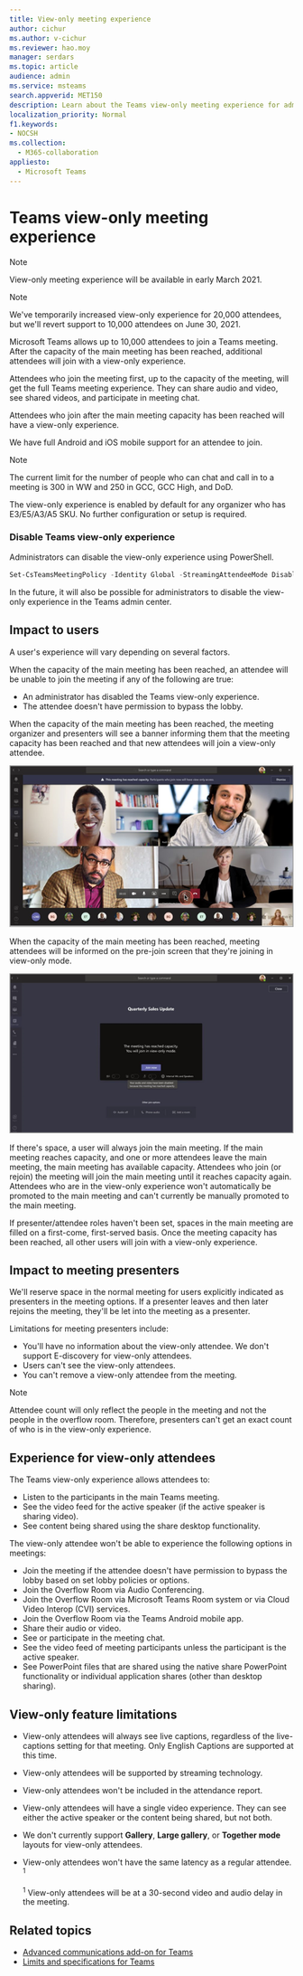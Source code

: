 ```yaml
---
title: View-only meeting experience
author: cichur
ms.author: v-cichur
ms.reviewer: hao.moy
manager: serdars
ms.topic: article
audience: admin
ms.service: msteams
search.appverid: MET150
description: Learn about the Teams view-only meeting experience for admins, presenters, and attendees
localization_priority: Normal
f1.keywords:
- NOCSH
ms.collection: 
  - M365-collaboration
appliesto: 
  - Microsoft Teams
---
```


# Teams view-only meeting experience

> [!Note]
> View-only meeting experience will be available in early March 2021.

> [!Note]
> We've temporarily increased view-only experience for 20,000 attendees, but we'll revert support to 10,000 attendees on June 30, 2021.

Microsoft Teams allows up to 10,000 attendees to join a Teams meeting. After the capacity of the main meeting has been reached, additional attendees will join with a view-only experience.

Attendees who join the meeting first, up to the capacity of the meeting, will get the full Teams meeting experience. They can share audio and video, see shared videos, and participate in meeting chat.

Attendees who join after the main meeting capacity has been reached will have a view-only experience.

We have full Android and iOS mobile support for an attendee to join.

> [!Note]
> The current limit for the number of people who can chat and call in to a meeting is 300 in WW and 250 in GCC, GCC High, and DoD.

The view-only experience is enabled by default for any organizer who has E3/E5/A3/A5 SKU. No further configuration or setup is required.

### Disable Teams view-only experience

Administrators can disable the view-only experience using PowerShell.

```PowerShell
Set-CsTeamsMeetingPolicy -Identity Global -StreamingAttendeeMode Disabled
```

In the future, it will also be possible for administrators to disable the view-only experience in the Teams admin center.

## Impact to users

A user's experience will vary depending on several factors.

When the capacity of the main meeting has been reached, an attendee will be unable to join the meeting if any of the following are true:

- An administrator has disabled the Teams view-only experience.
- The attendee doesn't have permission to bypass the lobby.

When the capacity of the main meeting has been reached, the meeting organizer and presenters will see a banner informing them that the meeting capacity has been reached and that new attendees will join a view-only attendee.

  ![the Teams client and banner messsage for organizers and presenters](media/chat-and-banner-message.png)

When the capacity of the main meeting has been reached, meeting attendees will be informed on the pre-join screen that they're joining in view-only mode.

  ![the Teams pre-join screen and the message for participants telling them that they will join in view-only mode](media/view-only-pre-join-screen.png)

If there's space, a user will always join the main meeting. If the main meeting reaches capacity, and one or more attendees leave the main meeting, the main meeting has available capacity. Attendees who join (or rejoin) the meeting will join the main meeting until it reaches capacity again. Attendees who are in the view-only experience won't automatically be promoted to the main meeting and can't currently be manually promoted to the main meeting.

If presenter/attendee roles haven't been set, spaces in the main meeting are filled on a first-come, first-served basis. Once the meeting capacity has been reached, all other users will join with a view-only experience.

## Impact to meeting presenters

We'll reserve space in the normal meeting for users explicitly indicated as presenters in the meeting options. If a presenter leaves and then later rejoins the meeting, they'll be let into the meeting as a presenter.

Limitations for meeting presenters include:

- You'll have no information about the view-only attendee. We don't support E-discovery for view-only attendees.
- Users can't see the view-only attendees.
- You can't remove a view-only attendee from the meeting.

> [!Note]
> Attendee count will only reflect the people in the meeting and not the people in the overflow room. Therefore, presenters can't get an exact count of who is in the view-only experience.

## Experience for view-only attendees

The Teams view-only experience allows attendees to:

- Listen to the participants in the main Teams meeting.
- See the video feed for the active speaker (if the active speaker is sharing video).
- See content being shared using the share desktop functionality.

The view-only attendee won't be able to experience the following options in meetings:

- Join the meeting if the attendee doesn't have permission to bypass the lobby based on set lobby policies or options.
- Join the Overflow Room via Audio Conferencing.
- Join the Overflow Room via Microsoft Teams Room system or via Cloud Video Interop (CVI) services.
- Join the Overflow Room via the Teams Android mobile app.
- Share their audio or video.
- See or participate in the meeting chat.
- See the video feed of meeting participants unless the participant is the active speaker.
- See PowerPoint files that are shared using the native share PowerPoint functionality or individual application shares (other than desktop sharing).

## View-only feature limitations

- View-only attendees will always see live captions, regardless of the live-captions setting for that meeting. Only English Captions are supported at this time.
- View-only attendees will be supported by streaming technology.
- View-only attendees won't be included in the attendance report.
- View-only attendees will have a single video experience. They can see either the active speaker or the content being shared, but not both.
- We don't currently support **Gallery**, **Large gallery**, or **Together mode** layouts for view-only attendees.  
- View-only attendees won't have the same latency as a regular attendee. <sup>1</sup>

  <sup>1</sup> View-only attendees will be at a 30-second video and audio delay in the meeting.  

## Related topics

- [Advanced communications add-on for Teams](teams-add-on-licensing/advanced-communications.md)
- [Limits and specifications for Teams](limits-specifications-teams.md)
